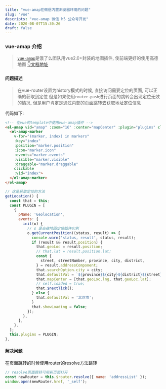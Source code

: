 ```yaml
---
title: "vue-amap在微信内置浏览器环境的问题"
slug: "vue"
descripts: "vue-amap 微信 h5 公众号开发"
date: 2020-08-07T15:30:26
draft: false
---
```


### vue-amap 介绍

> [`vue-amap`](https://github.com/ElemeFE/vue-amap/)是饿了么团队用vue2.0+封装的地图插件, 使前端更好的使用高德地图
> [👇文档地址](https://elemefe.github.io/vue-amap/#/)

#### 问题描述

> 在vue-router设置为history模式的时候, 直接访问需要定位的页面, 可以正确的获取到定位
> 但是如果使用`router.push`进行页面的跳转会出现定位无效的情况, 但是用户肯定是通过内部的页面跳转去获取地址定位信息

代码如下:

```html
<!-- 在vue的template中使用vue-amap插件 -->
<el-amap vid="amap" :zoom="16" :center="mapCenter" :plugin="plugins" class="amap-demo">
  <el-amap-marker
    v-for="(marker, index) in markers"
    :key="index"
    :position="marker.position"
    :icon="marker.icon"
    :events="marker.events"
    :visible="marker.visible"
    :draggable="marker.draggable"
    clickable
    :vid="index">
  </el-amap-marker>
</el-amap>
```

```js
// 这是获取定位的方法
getLocation() {
  const that = this;
  const PLUGIN = [
    {
      pName: 'Geolocation',
      events: {
        init(o) {
          // o 是高德地图定位插件实例
          o.getCurrentPosition((status, result) => {
            console.warn('status, result', status, result);
            if (result && result.position) {
              that.geoLoc = result.position;
              // that.lat = result.position.lat;
              const {
                street, streetNumber, province, city, district,
              } = result.addressComponent;
              that.searchOption.city = city;
              that.defaultVal = `${province}${city}${district}${street}${streetNumber}`;
              that.mapCenter = [that.geoLoc.lng, that.geoLoc.lat];
              // self.loaded = true;
              that.$nextTick();
            } else {
              that.defaultVal = '北京市';
            }
            that.showLoading = false;
          });
        },
      },
    },
  ];
  this.plugins = PLUGIN;
},
```

#### 解决问题

在页面跳转的时候使用router的resolve方法跳转

```js
// resolve页面跳转可用新页面打开
const newRouter = this.$router.resolve({ name: 'addressList' });
window.open(newRouter.href, '_self');
```
